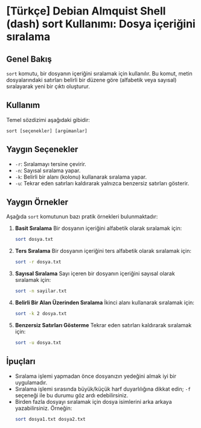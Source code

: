 # [Türkçe] Debian Almquist Shell (dash) sort Kullanımı: Dosya içeriğini sıralama

## Genel Bakış
`sort` komutu, bir dosyanın içeriğini sıralamak için kullanılır. Bu komut, metin dosyalarındaki satırları belirli bir düzene göre (alfabetik veya sayısal) sıralayarak yeni bir çıktı oluşturur.

## Kullanım
Temel sözdizimi aşağıdaki gibidir:
```
sort [seçenekler] [argümanlar]
```

## Yaygın Seçenekler
- `-r`: Sıralamayı tersine çevirir.
- `-n`: Sayısal sıralama yapar.
- `-k`: Belirli bir alanı (kolonu) kullanarak sıralama yapar.
- `-u`: Tekrar eden satırları kaldırarak yalnızca benzersiz satırları gösterir.

## Yaygın Örnekler
Aşağıda `sort` komutunun bazı pratik örnekleri bulunmaktadır:

1. **Basit Sıralama**
   Bir dosyanın içeriğini alfabetik olarak sıralamak için:
   ```bash
   sort dosya.txt
   ```

2. **Ters Sıralama**
   Bir dosyanın içeriğini ters alfabetik olarak sıralamak için:
   ```bash
   sort -r dosya.txt
   ```

3. **Sayısal Sıralama**
   Sayı içeren bir dosyanın içeriğini sayısal olarak sıralamak için:
   ```bash
   sort -n sayilar.txt
   ```

4. **Belirli Bir Alan Üzerinden Sıralama**
   İkinci alanı kullanarak sıralamak için:
   ```bash
   sort -k 2 dosya.txt
   ```

5. **Benzersiz Satırları Gösterme**
   Tekrar eden satırları kaldırarak sıralamak için:
   ```bash
   sort -u dosya.txt
   ```

## İpuçları
- Sıralama işlemi yapmadan önce dosyanızın yedeğini almak iyi bir uygulamadır.
- Sıralama işlemi sırasında büyük/küçük harf duyarlılığına dikkat edin; `-f` seçeneği ile bu durumu göz ardı edebilirsiniz.
- Birden fazla dosyayı sıralamak için dosya isimlerini arka arkaya yazabilirsiniz. Örneğin:
  ```bash
  sort dosya1.txt dosya2.txt
  ```